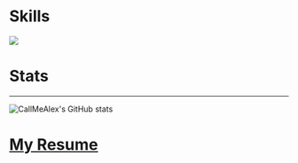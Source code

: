 <p align="center">

# Skills

![](https://skillicons.dev/icons?i=github,windows,linux,visualstudio,cpp,cs,cmake,unreal,unity,blender,davinci)

# Stats
  ---
![CallMeAlex's GitHub stats](https://github-readme-stats.vercel.app/api?username=Call-Me-Alex&count_private=true)
</br>
</p>

# [My Resume](https://alexdynamics.site/)
